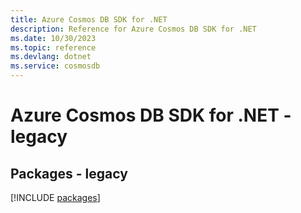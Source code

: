 ```yaml
---
title: Azure Cosmos DB SDK for .NET
description: Reference for Azure Cosmos DB SDK for .NET
ms.date: 10/30/2023
ms.topic: reference
ms.devlang: dotnet
ms.service: cosmosdb
---
```

# Azure Cosmos DB SDK for .NET - legacy
## Packages - legacy
[!INCLUDE [packages](cosmos-db-index.md)]